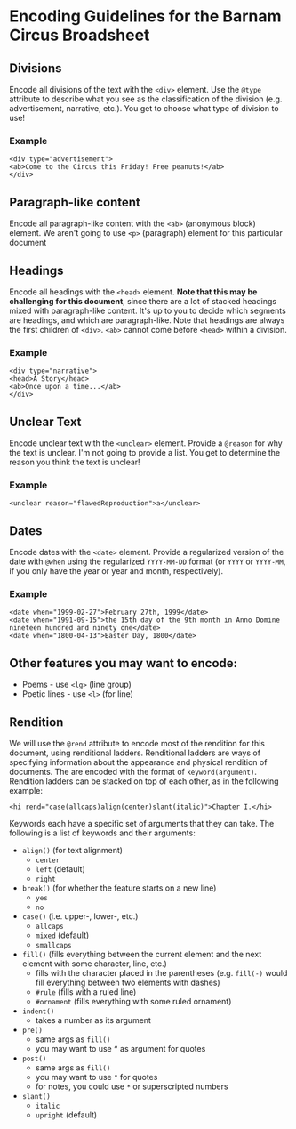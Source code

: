 # Encoding Guidelines for the Barnam Circus Broadsheet

## Divisions

Encode all divisions of the text with the  `<div>` element. Use the `@type` attribute to describe what you see as the classification of the division (e.g. advertisement, narrative, etc.). You get to choose what type of division to use!

### Example

```
<div type="advertisement">
<ab>Come to the Circus this Friday! Free peanuts!</ab>
</div>
```

## Paragraph-like content

Encode all paragraph-like content with the `<ab>` (anonymous block) element. We aren't going to use `<p>` (paragraph) element for this particular document

## Headings 

Encode all headings with the `<head>` element. **Note that this may be challenging for this document**, since there are a lot of stacked headings mixed with paragraph-like content. It's up to you to decide which segments are headings, and which are paragraph-like. Note that headings are always the first children of `<div>`. `<ab>` cannot come before `<head>` within a division.

### Example 

```
<div type="narrative">
<head>A Story</head>
<ab>Once upon a time...</ab>
</div>
```

## Unclear Text 

Encode unclear text with the `<unclear>` element. Provide a `@reason` for why the text is unclear. I'm not going to provide a list. You get to determine the reason you think the text is unclear!

### Example

```
<unclear reason="flawedReproduction">a</unclear>
```

## Dates

Encode dates with the `<date>` element. Provide a regularized version of the date with `@when` using the regularized `YYYY-MM-DD` format (or `YYYY` or `YYYY-MM`, if you only have the year or year and month, respectively).

### Example 

```
<date when="1999-02-27">February 27th, 1999</date>
<date when="1991-09-15">the 15th day of the 9th month in Anno Domine nineteen hundred and ninety one</date>
<date when="1800-04-13">Easter Day, 1800</date>
```

## Other features you may want to encode:

* Poems - use `<lg>` (line group)
* Poetic lines - use `<l>` (for line)

## Rendition

We will use the `@rend` attribute to encode most of the rendition for this document, using renditional ladders. Renditional ladders are ways of specifying information about the appearance and physical rendition of documents. The are encoded with the format of `keyword(argument)`. Rendition ladders can be stacked on top of each other, as in the following example:

```
<hi rend="case(allcaps)align(center)slant(italic)">Chapter I.</hi>
```

Keywords each have a specific set of arguments that they can take. The following is a list of keywords and their arguments:

* `align()` (for text alignment)
  * `center`
  * `left` (default)
  * `right` 
* `break()` (for whether the feature starts on a new line)
  * `yes`
  * `no`
* `case()` (i.e. upper-, lower-, etc.)
  * `allcaps`
  * `mixed` (default)
  * `smallcaps`
* `fill()` (fills everything between the current element and the next element with some character, line, etc.)
  * fills with the character placed in the parentheses (e.g. `fill(-)` would fill everything between two elements with dashes)
  * `#rule` (fills with a ruled line)
  * `#ornament` (fills everything with some ruled ornament)
* `indent()`
  * takes a number as its argument 
* `pre()`
  * same args as `fill()`
  * you may want to use `“` as argument for quotes
* `post()`
  * same args as `fill()`
  * you may want to use `"` for quotes
  * for notes, you could use `*` or superscripted numbers 
* `slant()` 
  * `italic`
  * `upright` (default)





